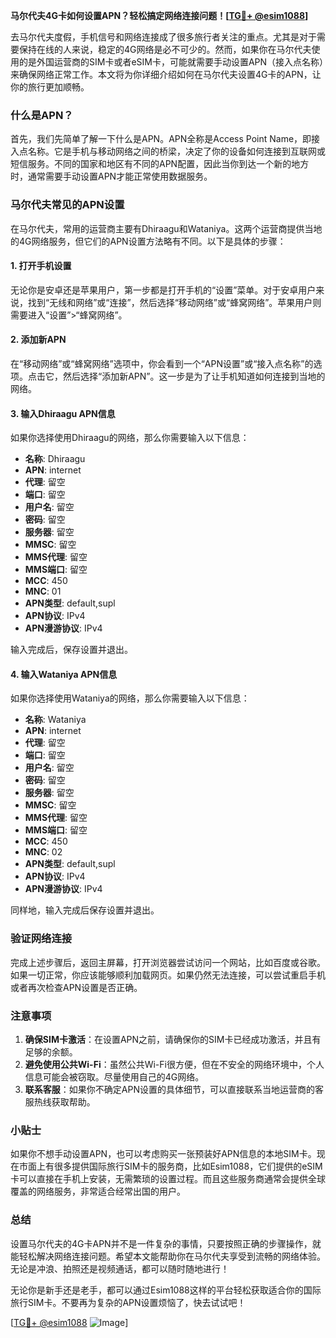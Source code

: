 **马尔代夫4G卡如何设置APN？轻松搞定网络连接问题！[[TG💪+ @esim1088](https://t.me/s/esim1088)]**

去马尔代夫度假，手机信号和网络连接成了很多旅行者关注的重点。尤其是对于需要保持在线的人来说，稳定的4G网络是必不可少的。然而，如果你在马尔代夫使用的是外国运营商的SIM卡或者eSIM卡，可能就需要手动设置APN（接入点名称）来确保网络正常工作。本文将为你详细介绍如何在马尔代夫设置4G卡的APN，让你的旅行更加顺畅。

### 什么是APN？

首先，我们先简单了解一下什么是APN。APN全称是Access Point Name，即接入点名称。它是手机与移动网络之间的桥梁，决定了你的设备如何连接到互联网或短信服务。不同的国家和地区有不同的APN配置，因此当你到达一个新的地方时，通常需要手动设置APN才能正常使用数据服务。

### 马尔代夫常见的APN设置

在马尔代夫，常用的运营商主要有Dhiraagu和Wataniya。这两个运营商提供当地的4G网络服务，但它们的APN设置方法略有不同。以下是具体的步骤：

#### 1. 打开手机设置

无论你是安卓还是苹果用户，第一步都是打开手机的“设置”菜单。对于安卓用户来说，找到“无线和网络”或“连接”，然后选择“移动网络”或“蜂窝网络”。苹果用户则需要进入“设置”>“蜂窝网络”。

#### 2. 添加新APN

在“移动网络”或“蜂窝网络”选项中，你会看到一个“APN设置”或“接入点名称”的选项。点击它，然后选择“添加新APN”。这一步是为了让手机知道如何连接到当地的网络。

#### 3. 输入Dhiraagu APN信息

如果你选择使用Dhiraagu的网络，那么你需要输入以下信息：

- **名称**: Dhiraagu
- **APN**: internet
- **代理**: 留空
- **端口**: 留空
- **用户名**: 留空
- **密码**: 留空
- **服务器**: 留空
- **MMSC**: 留空
- **MMS代理**: 留空
- **MMS端口**: 留空
- **MCC**: 450
- **MNC**: 01
- **APN类型**: default,supl
- **APN协议**: IPv4
- **APN漫游协议**: IPv4

输入完成后，保存设置并退出。

#### 4. 输入Wataniya APN信息

如果你选择使用Wataniya的网络，那么你需要输入以下信息：

- **名称**: Wataniya
- **APN**: internet
- **代理**: 留空
- **端口**: 留空
- **用户名**: 留空
- **密码**: 留空
- **服务器**: 留空
- **MMSC**: 留空
- **MMS代理**: 留空
- **MMS端口**: 留空
- **MCC**: 450
- **MNC**: 02
- **APN类型**: default,supl
- **APN协议**: IPv4
- **APN漫游协议**: IPv4

同样地，输入完成后保存设置并退出。

### 验证网络连接

完成上述步骤后，返回主屏幕，打开浏览器尝试访问一个网站，比如百度或谷歌。如果一切正常，你应该能够顺利加载网页。如果仍然无法连接，可以尝试重启手机或者再次检查APN设置是否正确。

### 注意事项

1. **确保SIM卡激活**：在设置APN之前，请确保你的SIM卡已经成功激活，并且有足够的余额。
2. **避免使用公共Wi-Fi**：虽然公共Wi-Fi很方便，但在不安全的网络环境中，个人信息可能会被窃取。尽量使用自己的4G网络。
3. **联系客服**：如果你不确定APN设置的具体细节，可以直接联系当地运营商的客服热线获取帮助。

### 小贴士

如果你不想手动设置APN，也可以考虑购买一张预装好APN信息的本地SIM卡。现在市面上有很多提供国际旅行SIM卡的服务商，比如Esim1088，它们提供的eSIM卡可以直接在手机上安装，无需繁琐的设置过程。而且这些服务商通常会提供全球覆盖的网络服务，非常适合经常出国的用户。

### 总结

设置马尔代夫的4G卡APN并不是一件复杂的事情，只要按照正确的步骤操作，就能轻松解决网络连接问题。希望本文能帮助你在马尔代夫享受到流畅的网络体验。无论是冲浪、拍照还是视频通话，都可以随时随地进行！

无论你是新手还是老手，都可以通过Esim1088这样的平台轻松获取适合你的国际旅行SIM卡。不要再为复杂的APN设置烦恼了，快去试试吧！

[[TG💪+ @esim1088](https://t.me/s/esim1088) ![Image](https://i.postimg.cc/4NQfJmqS/Snipaste-2025-05-13-00-14-12.png)]